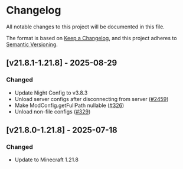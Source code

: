 # Changelog

All notable changes to this project will be documented in this file.

The format is based on [Keep a Changelog](https://keepachangelog.com/en/1.0.0/),
and this project adheres to [Semantic Versioning](https://semver.org/spec/v2.0.0.html).

## [v21.8.1-1.21.8] - 2025-08-29

### Changed

- Update Night Config to v3.8.3
- Unload server configs after disconnecting from server ([#2459](https://github.com/neoforged/NeoForge/pull/2459))
- Make ModConfig.getFullPath nullable ([#326](https://github.com/neoforged/FancyModLoader/pull/326))
- Unload non-file configs ([#329](https://github.com/neoforged/FancyModLoader/pull/329))

## [v21.8.0-1.21.8] - 2025-07-18

### Changed

- Update to Minecraft 1.21.8
